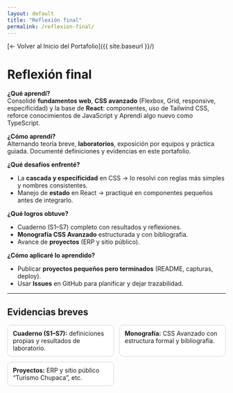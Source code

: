 ```yaml
---
layout: default
title: "Reflexión final"
permalink: /reflexion-final/
---
```


<!-- Header: imagen específica para esta página -->
<style>
  .page-header{
    background-image:
      linear-gradient(rgba(0,0,0,.55), rgba(0,0,0,.55)),
      url("https://0701.static.prezi.com/preview/v2/mbfep2veof36phuudtonwd5fqh6jc3sachvcdoaizecfr3dnitcq_3_0.png");
    background-size: cover;
    background-position: center;
    color:#fff !important;
  }
  .project-name,.project-tagline{color:#fff !important;}
  .muted{color:#4b5563}
  .kpi{display:grid;grid-template-columns:repeat(auto-fit,minmax(240px,1fr));gap:12px;margin:12px 0}
  .kpi>div{border:1px solid #d1d5db;border-radius:10px;padding:10px 12px;background:#fff}
</style>

[← Volver al Inicio del Portafolio]({{ site.baseurl }}/)

# Reflexión final

**¿Qué aprendí?**  
Consolidé **fundamentos web**, **CSS avanzado** (Flexbox, Grid, responsive, especificidad) y la base de **React**: componentes, uso de Tailwind CSS, reforce conocimientos de JavaScript y Aprendi algo nuevo como TypeScript.

**¿Cómo aprendí?**  
Alternando teoría breve, **laboratorios**, exposición por equipos y práctica guiada. Documenté definiciones y evidencias en este portafolio.

**¿Qué desafíos enfrenté?**  
- La **cascada y especificidad** en CSS → lo resolví con reglas más simples y nombres consistentes.  
- Manejo de **estado** en React → practiqué en componentes pequeños antes de integrarlo.

**¿Qué logros obtuve?**  
- Cuaderno (S1–S7) completo con resultados y reflexiones.  
- **Monografía CSS Avanzado** estructurada y con bibliografía.  
- Avance de **proyectos** (ERP y sitio público).

**¿Cómo aplicaré lo aprendido?**  
- Publicar **proyectos pequeños pero terminados** (README, capturas, deploy).  
- Usar **Issues** en GitHub para planificar y dejar trazabilidad.


---

## Evidencias breves
<div class="kpi">
  <div><strong>Cuaderno (S1–S7):</strong> definiciones propias y resultados de laboratorio.</div>
  <div><strong>Monografía:</strong> CSS Avanzado con estructura formal y bibliografía.</div>
  <div><strong>Proyectos:</strong> ERP y sitio público “Turismo Chupaca”, etc.</div>
</div>

